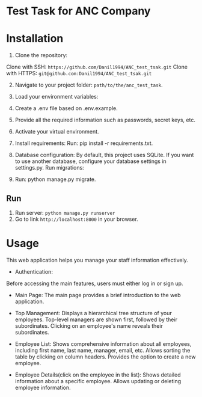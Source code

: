 # Test Task for ANC Company

# Installation

1. Clone the repository:

Clone with SSH: `https://github.com/Danil1994/ANC_test_tsak.git`
Clone with HTTPS: `git@github.com:Danil1994/ANC_test_tsak.git`

2. Navigate to your project folder: `path/to/the/anc_test_task`.

3. Load your environment variables:

4. Create a .env file based on .env.example.
5. Provide all the required information such as passwords, secret keys, etc.
6. Activate your virtual environment.

7. Install requirements:
   Run: pip install -r requirements.txt.

8. Database configuration:
   By default, this project uses SQLite.
   If you want to use another database, configure your database settings in settings.py.
   Run migrations:

9. Run: python manage.py migrate.

## Run

1. Run server: `python manage.py runserver`
2. Go to link `http://localhost:8000` in your browser.

# Usage

This web application helps you manage your staff information effectively.

* Authentication:

Before accessing the main features, users must either log in or sign up.

* Main Page:
  The main page provides a brief introduction to the web application.

* Top Management:
  Displays a hierarchical tree structure of your employees.
  Top-level managers are shown first, followed by their subordinates.
  Clicking on an employee's name reveals their subordinates.
* Employee List:
  Shows comprehensive information about all employees, including first name, last name, manager, email, etc.
  Allows sorting the table by clicking on column headers.
  Provides the option to create a new employee.

* Employee Details(click on the employee in the list):
  Shows detailed information about a specific employee.
  Allows updating or deleting employee information.